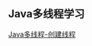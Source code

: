## Java多线程学习

[Java多线程-创建线程](https://github.com/xiangxu999/Java-Thread-Learn/tree/master/Thread-Character01)